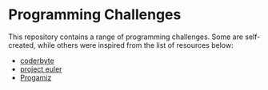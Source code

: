 # Programming Challenges
This repository contains a range of programming challenges. Some are self-created, while others were inspired from the list of resources below:
 - [coderbyte](https://coderbyte.com)
 - [project euler](https://projecteuler.net)
 - [Progamiz](https://www.programiz.com)
